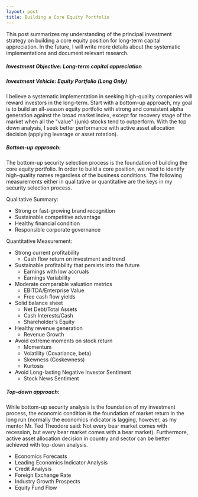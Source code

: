 ```yaml
---
layout: post
title: Building a Core Equity Portfolio
---
```


This post summarizes my understanding of the principal investment strategy on building a core equity position for long-term capital appreciation. In the future, I will write more details about the systematic implementations and document relevant research.

##### Investment Objective: Long-term capital appreciation
##### Investment Vehicle: Equity Portfolio (Long Only)

I believe a systematic implementation in seeking high-quality companies will reward investors in the long-term. Start with a bottom-up approach, my goal is to build an all-season equity portfolio with strong and consistent alpha generation against the broad market index, except for recovery stage of the market when all the "value" (junk) stocks tend to outperform. With the top down analysis, I seek better performance with active asset allocation decision (applying leverage or asset rotation).

##### Bottom-up approach:

The bottom-up security selection process is the foundation of building the core equity portfolio. In order to build a core position, we need to identify high-quality names regardless of the business conditions. The following measurements either in qualitative or quantitative are the keys in my security selection process.

Qualitative Summary:
- Strong or fast-growing brand recognition
- Sustainable competitive advantage
- Healthy financial condition
- Responsible corporate governance

Quantitative Measurement:
- Strong current profitability
  - Cash flow return on investment and trend
- Sustainable profitability that persists into the future
  - Earnings with low accruals
  - Earnings Variability
- Moderate comparable valuation metrics
  - EBITDA/Enterprise Value
  - Free cash flow yields
- Solid balance sheet
  - Net Debt/Total Assets
  - Cash Interests/Cash
  - Shareholder's Equity
- Healthy revenue generation
  - Revenue Growth
- Avoid extreme moments on stock return
  - Momentum
  - Volatility (Covariance, beta)
  - Skewness (Coskewness)
  - Kurtosis
- Avoid Long-lasting Negative Investor Sentiment
  - Stock News Sentiment

##### Top-down approach:

While bottom-up security analysis is the foundation of my investment process, the economic condition is the foundation of market return in the long run (normally the economics indicator is lagging, however, as my mentor Mr. Ted Theodore said: Not every bear market comes with recession, but every bear market comes with a bear market). Furthermore, active asset allocation decision in country and sector can be better achieved with top-down analysis.

- Economics Forecasts
- Leading Economics Indicator Analysis
- Credit Analysis
- Foreign Exchange Rate
- Industry Growth Prospects
- Equity Fund Flow
